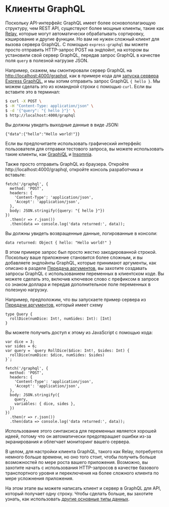 # Клиенты GraphQL

Поскольку API-интерфейс GraphQL имеет более основополагающую структуру, чем REST API, существуют более мощные клиенты, такие как [Relay](https://relay.dev/en), которые могут автоматически обрабатывать сортировку, кэширование и другие функции. Но вам не нужен сложный клиент для вызова сервера GraphQL. С помощью ```express-graphql``` вы можете просто отправить HTTP-запрос POST на эндпойнт, на котором вы установили свой сервер GraphQL, передав запрос GraphQL в качестве поля ```query``` в полезной нагрузке JSON.

Например, скажем, мы смонтировали сервер GraphQL на [http://localhost:4000/graphql](http://localhost:4000/graphql), как в примере кода для [запуска сервера Express GraphQL](running-express-server.md), и мы хотим отправить запрос GraphQL ```{ hello }```. Мы можем сделать это из командной строки с помощью ```curl```. Если вы вставите это в терминал:

```bash
$ curl -X POST \
$ -H "Content-Type: application/json" \
$ -d '{"query": "{ hello }"}' \
$ http://localhost:4000/graphql
```

Вы должны увидеть выходные данные в виде JSON:

```
{"data":{"hello":"Hello world!"}}
```

Если вы предпочитаете использовать графический интерфейс пользователя для отправки тестового запроса, вы можете использовать такие клиенты, как [GraphiQL](https://github.com/graphql/graphiql) и [Insomnia](https://github.com/getinsomnia/insomnia).

Также просто отправить GraphQL из браузера. Откройте http://localhost:4000/graphql, откройте консоль разработчика и вставьте:

```
fetch('/graphql', {
  method: 'POST',
  headers: {
    'Content-Type': 'application/json',
    'Accept': 'application/json',
  },
  body: JSON.stringify({query: "{ hello }"})
})
  .then(r => r.json())
  .then(data => console.log('data returned:', data));
```

Вы должны увидеть возвращенные данные, логированные в консоли:

```
data returned: Object { hello: "Hello world!" }
```

В этом примере запрос был просто жестко закодированной строкой. Поскольку ваше приложение становится более сложным, и вы добавляете эндпойнты GraphQL, которые принимают аргументы, как описано в разделе [Передача аргументов](passing-arguments.md), вы захотите создавать запросы GraphQL с использованием переменных в клиентском коде. Вы можете сделать это, включив ключевое слово с префиксом в запросе со знаком доллара и передав дополнительное поле переменных в полезную нагрузку.

Например, предположим, что вы запускаете пример сервера из [Передачи аргументов](passing-arguments.md), который имеет схему

```
type Query {
  rollDice(numDice: Int!, numSides: Int): [Int]
}
```

Вы можете получить доступ к этому из JavaScript с помощью кода:

```
var dice = 3;
var sides = 6;
var query = `query RollDice($dice: Int!, $sides: Int) {
  rollDice(numDice: $dice, numSides: $sides)
}`;

fetch('/graphql', {
  method: 'POST',
  headers: {
    'Content-Type': 'application/json',
    'Accept': 'application/json',
  },
  body: JSON.stringify({
    query,
    variables: { dice, sides },
  })
})
  .then(r => r.json())
  .then(data => console.log('data returned:', data));
```

Использование этого синтаксиса для переменных является хорошей идеей, потому что он автоматически предотвращает ошибки из-за экранирования и облегчает мониторинг вашего сервера.

В целом, для настройки клиента GraphQL, такого как Relay, потребуется немного больше времени, но оно того стоит, чтобы получить больше возможностей по мере роста вашего приложения. Возможно, вы захотите начать с использования HTTP-запросов в качестве базового транспортного уровня и переключения на более сложного клиента по мере усложнения приложения.

На этом этапе вы можете написать клиент и сервер в GraphQL для API, который получает одну строку. Чтобы сделать больше, вы захотите узнать, как использовать [другие основные типы данных](basic-types.md).
